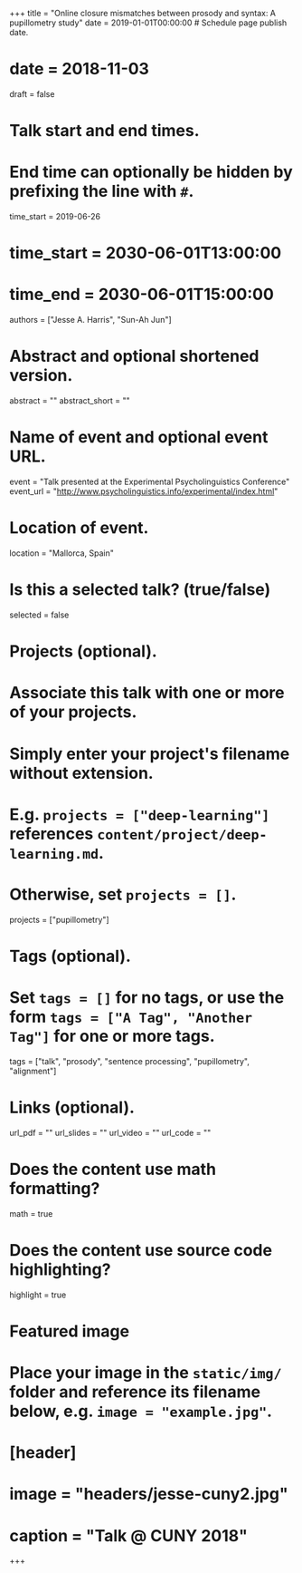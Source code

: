 +++
title = "Online closure mismatches between prosody and syntax: A pupillometry study"
date = 2019-01-01T00:00:00  # Schedule page publish date.
# date = 2018-11-03
draft = false

# Talk start and end times.
#   End time can optionally be hidden by prefixing the line with `#`.
time_start = 2019-06-26
# time_start = 2030-06-01T13:00:00
# time_end = 2030-06-01T15:00:00

authors = ["Jesse A. Harris", "Sun-Ah Jun"]

# Abstract and optional shortened version.
abstract = ""
abstract_short = ""

# Name of event and optional event URL.
event = "Talk presented at the Experimental Psycholinguistics Conference"
event_url = "http://www.psycholinguistics.info/experimental/index.html"

# Location of event.
location = "Mallorca, Spain"

# Is this a selected talk? (true/false)
selected = false

# Projects (optional).
#   Associate this talk with one or more of your projects.
#   Simply enter your project's filename without extension.
#   E.g. `projects = ["deep-learning"]` references `content/project/deep-learning.md`.
#   Otherwise, set `projects = []`.
projects = ["pupillometry"]

# Tags (optional).
#   Set `tags = []` for no tags, or use the form `tags = ["A Tag", "Another Tag"]` for one or more tags.
tags = ["talk", "prosody", "sentence processing", "pupillometry", "alignment"]

# Links (optional).
url_pdf = ""
url_slides = ""
url_video = ""
url_code = ""

# Does the content use math formatting?
math = true

# Does the content use source code highlighting?
highlight = true

# Featured image
# Place your image in the `static/img/` folder and reference its filename below, e.g. `image = "example.jpg"`.
# [header]
# image = "headers/jesse-cuny2.jpg"
# caption = "Talk @ CUNY 2018"

+++
